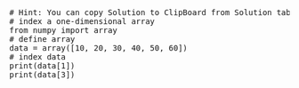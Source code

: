 <pre class="file" data-target="clipboard">
# Hint: You can copy Solution to ClipBoard from Solution tab
# index a one-dimensional array
from numpy import array
# define array
data = array([10, 20, 30, 40, 50, 60])
# index data
print(data[1])
print(data[3])
</pre>

